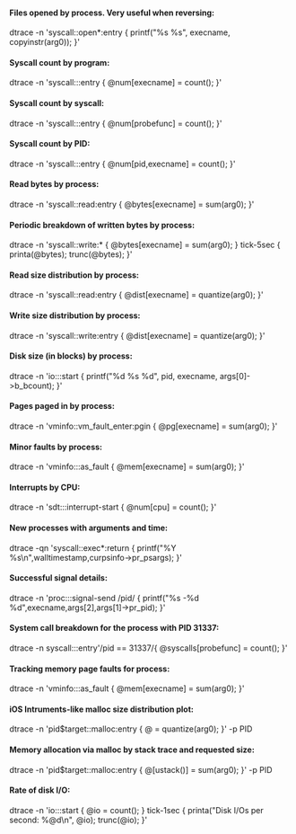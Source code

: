 #### Files opened by process. Very useful when reversing:
dtrace -n 'syscall::open*:entry { printf("%s %s", execname, copyinstr(arg0)); }'

#### Syscall count by program:
dtrace -n 'syscall:::entry { @num[execname] = count(); }'

#### Syscall count by syscall:
dtrace -n 'syscall:::entry { @num[probefunc] = count(); }'

#### Syscall count by PID:
dtrace -n 'syscall:::entry { @num[pid,execname] = count(); }'

#### Read bytes by process:
dtrace -n 'syscall::read:entry { @bytes[execname] = sum(arg0); }'

#### Periodic breakdown of written bytes by process:
dtrace -n 'syscall::write:* { @bytes[execname] = sum(arg0); } tick-5sec { printa(@bytes); trunc(@bytes); }'

#### Read size distribution by process:
dtrace -n 'syscall::read:entry { @dist[execname] = quantize(arg0); }'

#### Write size distribution by process:
dtrace -n 'syscall::write:entry { @dist[execname] = quantize(arg0); }'

#### Disk size (in blocks) by process:
dtrace -n 'io:::start { printf("%d %s %d", pid, execname, args[0]->b_bcount); }'

#### Pages paged in by process:
dtrace -n 'vminfo::vm_fault_enter:pgin { @pg[execname] = sum(arg0); }'

#### Minor faults by process:
dtrace -n 'vminfo:::as_fault { @mem[execname] = sum(arg0); }'

#### Interrupts by CPU:
dtrace -n 'sdt:::interrupt-start { @num[cpu] = count(); }'

#### New processes with arguments and time:
dtrace -qn 'syscall::exec*:return { printf("%Y %s\n",walltimestamp,curpsinfo->pr_psargs); }'

#### Successful signal details:
dtrace -n 'proc:::signal-send /pid/ { printf("%s -%d %d",execname,args[2],args[1]->pr_pid); }'

#### System call breakdown for the process with PID 31337:
dtrace -n syscall:::entry'/pid == 31337/{ @syscalls[probefunc] = count(); }'

#### Tracking memory page faults for process:
dtrace -n 'vminfo:::as_fault { @mem[execname] = sum(arg0); }'

#### iOS Intruments-like malloc size distribution plot:
dtrace -n 'pid$target::malloc:entry { @ = quantize(arg0); }' -p PID

#### Memory allocation via malloc by stack trace and requested size:
dtrace -n 'pid$target::malloc:entry { @[ustack()] = sum(arg0); }' -p PID

#### Rate of disk I/O:
dtrace -n 'io:::start { @io = count(); } tick-1sec { printa("Disk I/Os per second: %@d\n", @io); trunc(@io); }'
